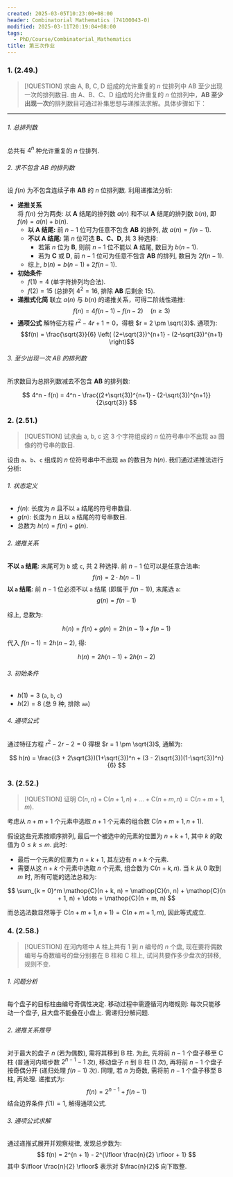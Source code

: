 ```yaml
---
created: 2025-03-05T10:23:00+08:00
header: Combinatorial Mathematics (74100043-0)
modified: 2025-03-11T20:19:04+08:00
tags:
  - PhD/Course/Combinatorial_Mathematics
title: 第三次作业
---
```


### 1. (2.49.)

> [!QUESTION]
> 求由 A, B, C, D 组成的允许重复的 $n$ 位排列中 AB 至少出现一次的排列数目.
由 A、B、C、D 组成的允许重复的 $n$ 位排列中，**AB 至少出现一次**的排列数目可通过补集思想与递推法求解。具体步骤如下：

---

###### 1. 总排列数

总共有 $4^n$ 种允许重复的 $n$ 位排列.

###### 2. 求不包含 AB 的排列数

设 $f(n)$ 为不包含连续子串 **AB** 的 $n$ 位排列数. 利用递推法分析:

- **递推关系**  
  将 $f(n)$ 分为两类: 以 **A** 结尾的排列数 $a(n)$ 和不以 **A** 结尾的排列数 $b(n)$, 即 $f(n) = a(n) + b(n)$.
	- **以 A 结尾:** 前 $n - 1$ 位可为任意不包含 **AB** 的排列, 故 $a(n) = f(n-1)$.
	- **不以 A 结尾:** 第 $n$ 位可选 **B、C、D**, 共 3 种选择:
		- 若第 $n$ 位为 **B**, 则前 $n - 1$ 位不能以 **A** 结尾, 数目为 $b(n - 1)$.
		- 若为 **C** 或 **D**, 前 $n - 1$ 位可为任意不包含 **AB** 的排列, 数目为 $2 f(n - 1)$.
	- 综上, $b(n) = b(n - 1) + 2 f(n - 1)$.
- **初始条件**
	- $f(1) = 4$ (单字符排列均合法).
	- $f(2) = 15$ (总排列 $4^2 = 16$, 排除 **AB** 后剩余 15).
- **递推式化简**
	  联立 $a(n)$ 与 $b(n)$ 的递推关系，可得二阶线性递推:
	  $$f(n) = 4f(n-1) - f(n-2) \quad (n \geq 3)$$
- **通项公式**
  解特征方程 $r^2 - 4r + 1 = 0$，得根 $r = 2 \pm \sqrt{3}$. 通项为:
  $$f(n) = \frac{\sqrt{3}}{6} \left( (2+\sqrt{3})^{n+1} - (2-\sqrt{3})^{n+1} \right)$$

###### 3. 至少出现一次 AB 的排列数

所求数目为总排列数减去不包含 **AB** 的排列数:

$$
4^n - f(n) = 4^n - \frac{(2+\sqrt{3})^{n+1} - (2-\sqrt{3})^{n+1}}{2\sqrt{3}}
$$

### 2. (2.51.)

> [!QUESTION]
> 试求由 a, b, c 这 3 个字符组成的 $n$ 位符号串中不出现 aa 图像的符号串的数目.

设由 `a`、`b`、`c` 组成的 $n$ 位符号串中不出现 `aa` 的数目为 $h(n)$. 我们通过递推法进行分析:

###### 1. 状态定义

- $f(n)$: 长度为 $n$ 且不以 `a` 结尾的符号串数目.
- $g(n)$: 长度为 $n$ 且以 `a` 结尾的符号串数目.
- 总数为 $h(n) = f(n) + g(n)$.

###### 2. 递推关系

**不以 `a` 结尾**: 末尾可为 `b` 或 `c`, 共 2 种选择. 前 $n - 1$ 位可以是任意合法串:
$$
f(n) = 2 \cdot h(n - 1)
$$
**以 `a` 结尾**: 前 $n - 1$ 位必须不以 `a` 结尾 (即属于 $f(n - 1)$), 末尾选 `a`:
$$
g(n) = f(n-1)
$$

综上, 总数为:

$$
h(n) = f(n) + g(n) = 2 h(n - 1) + f(n - 1)
$$ 

代入 $f(n - 1) = 2 h(n - 2)$, 得:

$$
h(n) = 2h(n-1) + 2 h(n - 2)
$$

###### 3. 初始条件

   - $h(1) = 3$ (`a`, `b`, `c`)
   - $h(2) = 8$ (总 9 种, 排除 `aa`)

###### 4. 通项公式

通过特征方程 $r^2 - 2 r - 2 = 0$ 得根 $r = 1 \pm \sqrt{3}$, 通解为:

$$
h(n) = \frac{(3 + 2\sqrt{3})(1+\sqrt{3})^n + (3 - 2\sqrt{3})(1-\sqrt{3})^n}{6}
$$

### 3. (2.52.)

> [!QUESTION]
> 证明 $\mathop{C}(n, n) + \mathop{C}(n + 1, n) + \dots + \mathop{C}(n + m, n) = \mathop{C}(n + m + 1, m)$.

考虑从 $n + m + 1$ 个元素中选取 $n + 1$ 个元素的组合数 $\mathop{C}(n + m + 1, n + 1)$.

假设这些元素按顺序排列, 最后一个被选中的元素的位置为 $n + k + 1$, 其中 $k$ 的取值为 $0 \leqslant k \leqslant m$. 此时:
- 最后一个元素的位置为 $n + k + 1$, 其左边有 $n + k$ 个元素.
- 需要从这 $n + k$ 个元素中选取 $n$ 个元素, 组合数为 $\mathop{C}(n + k, n)$.
当 $k$ 从 $0$ 取到 $m$ 时, 所有可能的选法总和为:

$$
\sum_{k = 0}^m \mathop{C}(n + k, n) = \mathop{C}(n, n) + \mathop{C}(n + 1, n) + \dots + \mathop{C}(n + m, n)
$$

而总选法数显然等于 $\mathop{C}(n + m + 1, n + 1) = \mathop{C}(n + m + 1, m)$, 因此等式成立.

### 4. (2.58.)

> [!QUESTION]
> 在河内塔中 A 柱上共有 1 到 $n$ 编号的 $n$ 个盘, 现在要将偶数编号与奇数编号的盘分别套在 B 柱和 C 柱上, 试问共要作多少盘次的转移, 规则不变.

###### 1. 问题分析

每个盘子的目标柱由编号奇偶性决定. 移动过程中需遵循河内塔规则: 每次只能移动一个盘子, 且大盘不能叠在小盘上. 需递归分解问题.

###### 2. 递推关系推导

对于最大的盘子 $n$ (若为偶数), 需将其移到 B 柱. 为此, 先将前 $n - 1$ 个盘子移至 C 柱 (普通河内塔步数 $2^{n - 1} - 1$ 次), 移动盘子 $n$ 到 B 柱 (1 次), 再将前 $n - 1$ 个盘子按奇偶分开 (递归处理 $f(n - 1)$ 次).
同理, 若 $n$ 为奇数, 需将前 $n - 1$ 个盘子移至 B 柱, 再处理.
递推式为:
$$
f(n) = 2^{n - 1} + f(n - 1)
$$
结合边界条件 $f(1) = 1$, 解得通项公式.

###### 3. 通项公式求解

通过递推式展开并观察规律, 发现总步数为:
$$
f(n) = 2^{n + 1} - 2^{\lfloor \frac{n}{2} \rfloor + 1}
$$
其中 $\lfloor \frac{n}{2} \rfloor$ 表示对 $\frac{n}{2}$ 向下取整.
